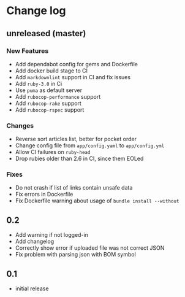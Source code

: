 # Change log

## unreleased (master)

### New Features

* Add dependabot config for gems and Dockerfile
* Add docker build stage to CI
* Add `markdownlint` support in CI and fix issues
* Add `ruby-3.0` in Ci
* Use `puma` as default server
* Add `rubocop-performance` support
* Add `rubocop-rake` support
* Add `rubocop-rspec` support

### Changes

* Reverse sort articles list, better for pocket order
* Change config file from `app/config.yaml` to `app/config.yml`
* Allow CI failures on `ruby-head`
* Drop rubies older than 2.6 in CI, since them EOLed

### Fixes

* Do not crash if list of links contain unsafe data
* Fix errors in Dockerfile
* Fix Dockerfile warning about usage of `bundle install --without`

## 0.2

* Add warning if not logged-in
* Add changelog
* Correctly show error if uploaded file was not correct JSON
* Fix problem with parsing json with BOM symbol

## 0.1

* initial release
